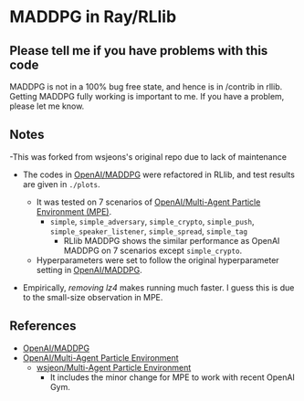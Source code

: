 # MADDPG in Ray/RLlib

## Please tell me if you have problems with this code
MADDPG is not in a 100% bug free state, and hence is in /contrib in rllib. Getting MADDPG fully working is important to me. If you have a problem, please let me know.

## Notes
-This was forked from wsjeons's original repo due to lack of maintenance
- The codes in [OpenAI/MADDPG](https://github.com/openai/maddpg) were refactored in RLlib, and test results are given in `./plots`.
    - It was tested on 7 scenarios of [OpenAI/Multi-Agent Particle Environment (MPE)](https://github.com/openai/multiagent-particle-envs).
        - `simple`, `simple_adversary`, `simple_crypto`, `simple_push`, `simple_speaker_listener`, `simple_spread`, `simple_tag`
            - RLlib MADDPG shows the similar performance as OpenAI MADDPG on 7 scenarios except `simple_crypto`. 
    - Hyperparameters were set to follow the original hyperparameter setting in [OpenAI/MADDPG](https://github.com/openai/maddpg).
    
- Empirically, *removing lz4* makes running much faster. I guess this is due to the small-size observation in MPE. 
    

## References
- [OpenAI/MADDPG](https://github.com/openai/maddpg)
- [OpenAI/Multi-Agent Particle Environment](https://github.com/openai/multiagent-particle-envs)
    - [wsjeon/Multi-Agent Particle Environment](https://github.com/wsjeon/multiagent-particle-envs)
        - It includes the minor change for MPE to work with recent OpenAI Gym.

 
